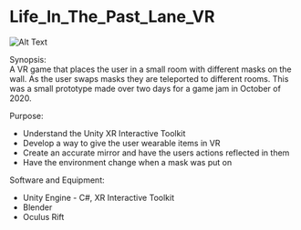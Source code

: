 # Life_In_The_Past_Lane_VR

![Alt Text](https://github.com/WCram/Life_In_The_Past_Lane_VR/blob/master/LITPL.gif)


Synopsis:\
A VR game that places the user in a small room with different masks on the wall. As the user swaps masks they are teleported to different rooms. This was a small prototype made over two days for a game jam in October of 2020. 

Purpose:
* Understand the Unity XR Interactive Toolkit
* Develop a way to give the user wearable items in VR
* Create an accurate mirror and have the users actions reflected in them
* Have the environment change when a mask was put on

Software and Equipment:
* Unity Engine - C#, XR Interactive Toolkit
* Blender
* Oculus Rift
